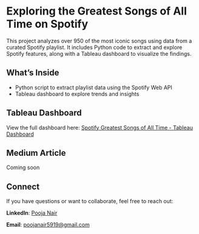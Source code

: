 # Exploring the Greatest Songs of All Time on Spotify

This project analyzes over 950 of the most iconic songs using data from a curated Spotify playlist. It includes Python code to extract and explore Spotify features, along with a Tableau dashboard to visualize the findings.

## What’s Inside

* Python script to extract playlist data using the Spotify Web API
* Tableau dashboard to explore trends and insights

## Tableau Dashboard

View the full dashboard here:
[Spotify Greatest Songs of All Time - Tableau Dashboard](https://public.tableau.com/views/SpotifyGreatestSongsofAllTime/Dashboard2?:language=en-GB&:sid=&:redirect=auth&:display_count=n&:origin=viz_share_link)

## Medium Article

Coming soon

## Connect

If you have questions or want to collaborate, feel free to reach out:

**LinkedIn**: [Pooja Nair](https://www.linkedin.com/in/pooja-nair)

**Email**: [poojanair5919@gmail.com](mailto:poojanair5919@gmail.com)
